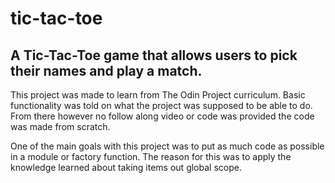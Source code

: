 # tic-tac-toe

## A Tic-Tac-Toe game that allows users to pick their names and play a match.

This project was made to learn from The Odin Project curriculum. Basic functionality was told on what the project was supposed to be able to do. From there however no follow along video or code was provided the code was made from scratch.

One of the main goals with this project was to put as much code as possible in a module or factory function. The reason for this was to apply the knowledge learned about taking items out global scope.
